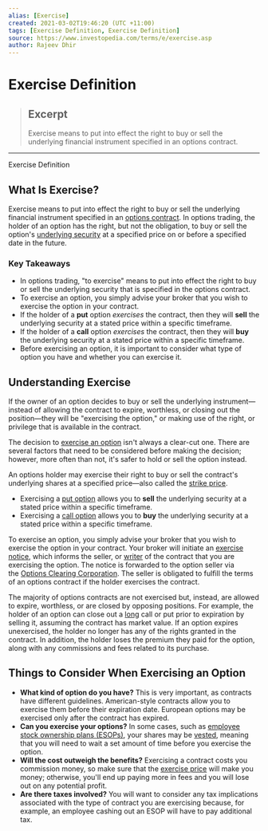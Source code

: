 ```yaml
---
alias: [Exercise]
created: 2021-03-02T19:46:20 (UTC +11:00)
tags: [Exercise Definition, Exercise Definition]
source: https://www.investopedia.com/terms/e/exercise.asp
author: Rajeev Dhir
---
```


# Exercise Definition

> ## Excerpt
> Exercise means to put into effect the right to buy or sell the underlying financial instrument specified in an options contract.

---

Exercise Definition
## What Is Exercise?

Exercise means to put into effect the right to buy or sell the underlying financial instrument specified in an [options contract](https://www.investopedia.com/terms/o/optionscontract.asp). In options trading, the holder of an option has the right, but not the obligation, to buy or sell the option's [underlying security](https://www.investopedia.com/terms/u/underlying-security.asp) at a specified price on or before a specified date in the future.

### Key Takeaways

-   In options trading, "to exercise" means to put into effect the right to buy or sell the underlying security that is specified in the options contract.
-   To exercise an option, you simply advise your broker that you wish to exercise the option in your contract.
-   If the holder of a **put** option _exercises_ the contract, then they will **sell** the underlying security at a stated price within a specific timeframe.
-   If the holder of a **call** option _exercises_ the contract, then they will **buy** the underlying security at a stated price within a specific timeframe.
-   Before exercising an option, it is important to consider what type of option you have and whether you can exercise it.

## Understanding Exercise

If the owner of an option decides to buy or sell the underlying instrument—instead of allowing the contract to expire, worthless, or closing out the position—they will be "exercising the option," or making use of the right, or privilege that is available in the contract.

The decision to [exercise an option](https://www.investopedia.com/articles/optioninvestor/09/when-exercise-options.asp) isn't always a clear-cut one. There are several factors that need to be considered before making the decision; however, more often than not, it's safer to hold or sell the option instead.

An options holder may exercise their right to buy or sell the contract's underlying shares at a specified price—also called the [strike price](https://www.investopedia.com/video/play/strike-price/).

-   Exercising a [put option](https://www.investopedia.com/terms/p/putoption.asp) allows you to **sell** the underlying security at a stated price within a specific timeframe.
-   Exercising a [call option](https://www.investopedia.com/terms/c/calloption.asp) allows you to **buy** the underlying security at a stated price within a specific timeframe.

To exercise an option, you simply advise your broker that you wish to exercise the option in your contract. Your broker will initiate an [exercise notice](https://www.nasdaq.com/investing/glossary/e/exercise-notice), which informs the seller, or [writer](https://www.investopedia.com/terms/w/writer.asp) of the contract that you are exercising the option. The notice is forwarded to the option seller via the [Options Clearing Corporation](https://www.investopedia.com/terms/o/occ.asp). The seller is obligated to fulfill the terms of an options contract if the holder exercises the contract.

The majority of options contracts are not exercised but, instead, are allowed to expire, worthless, or are closed by opposing positions. For example, the holder of an option can close out a [long](https://www.investopedia.com/terms/l/long.asp) call or put prior to expiration by selling it, assuming the contract has market value. If an option expires unexercised, the holder no longer has any of the rights granted in the contract. In addition, the holder loses the premium they paid for the option, along with any commissions and fees related to its purchase.

## Things to Consider When Exercising an Option

-   **What kind of option do you have?** This is very important, as contracts have different guidelines. American-style contracts allow you to exercise them before their expiration date. European options may be exercised only after the contract has expired.
-   **Can you exercise your options?** In some cases, such as [employee stock ownership plans (ESOPs)](https://www.investopedia.com/terms/e/esop.asp), your shares may be [vested](https://www.investopedia.com/terms/v/vested-benefit.asp), meaning that you will need to wait a set amount of time before you exercise the option.
-   **Will the cost outweigh the benefits?** Exercising a contract costs you commission money, so make sure that the [exercise price](https://www.investopedia.com/terms/e/exerciseprice.asp) will make you money; otherwise, you'll end up paying more in fees and you will lose out on any potential profit.
-   **Are there taxes involved?** You will want to consider any tax implications associated with the type of contract you are exercising because, for example, an employee cashing out an ESOP will have to pay additional tax.
